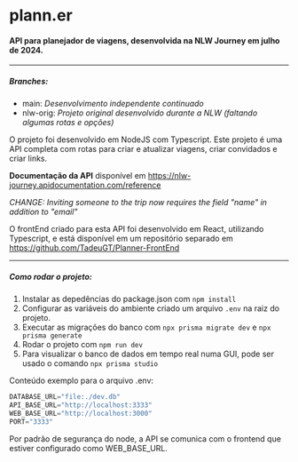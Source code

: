 # plann.er 
#### API para planejador de viagens, desenvolvida na NLW Journey em julho de 2024.
---
##### Branches:
- main: *Desenvolvimento independente continuado*
- nlw-orig: *Projeto original desenvolvido durante a NLW (faltando algumas rotas e opções)*

O projeto foi desenvolvido em NodeJS com Typescript. Este projeto é uma API completa com rotas para criar e atualizar viagens, criar convidados e criar links. 

**Documentação da API** disponível em <https://nlw-journey.apidocumentation.com/reference>

*CHANGE: Inviting someone to the trip now requires the field "name" in addition to "email"* 

O frontEnd criado para esta API foi desenvolvido em React, utilizando Typescript, e está disponível em um repositório separado em <https://github.com/TadeuGT/Planner-FrontEnd>

---
##### Como rodar o projeto:
1. Instalar as depedências do package.json com `npm install`
2. Configurar as variáveis do ambiente criado um arquivo `.env` na raiz do projeto.
4. Executar as migrações do banco com `npx prisma migrate dev` e `npx prisma generate`
4. Rodar o projeto com `npm run dev`
5. Para visualizar o banco de dados em tempo real numa GUI, pode ser usado o comando `npx prisma studio` 


Conteúdo exemplo para o arquivo .env:
```js
DATABASE_URL="file:./dev.db"
API_BASE_URL="http://localhost:3333"
WEB_BASE_URL="http://localhost:3000"
PORT="3333"
```
Por padrão de segurança do node, a API se comunica com o frontend que estiver configurado como WEB_BASE_URL.
